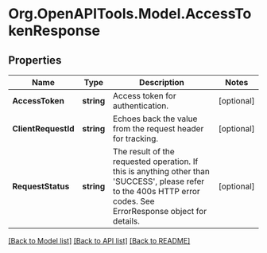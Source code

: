 # Org.OpenAPITools.Model.AccessTokenResponse
## Properties

Name | Type | Description | Notes
------------ | ------------- | ------------- | -------------
**AccessToken** | **string** | Access token for authentication. | [optional] 
**ClientRequestId** | **string** | Echoes back the value from the request header for tracking. | [optional] 
**RequestStatus** | **string** | The result of the requested operation. If this is anything other than &#39;SUCCESS&#39;, please refer to the 400s HTTP error codes. See ErrorResponse object for details. | [optional] 

[[Back to Model list]](../README.md#documentation-for-models) [[Back to API list]](../README.md#documentation-for-api-endpoints) [[Back to README]](../README.md)

